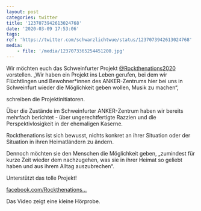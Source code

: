 ```yaml
---
layout: post
categories: twitter
title: '1237073942613024768'
date: '2020-03-09 17:53:06'
tags: 
ref: 'https://twitter.com/schwarzlichtwue/status/1237073942613024768'
media:
    - file: '/media/1237073365254451200.jpg'
---
```

Wir möchten euch das Schweinfurter Projekt [@Rockthenations2020](https://twitter.com/Rockthenations2020) vorstellen. „Wir haben ein Projekt ins Leben gerufen, bei dem wir Flüchtlingen und Bewohner\*innen des ANKER-Zentrums hier bei uns in Schweinfurt wieder die Möglichkeit geben wollen, Musik zu machen“,  


schreiben die Projektinitiatoren.



Über die Zustände im Schweinfurter ANKER-Zentrum haben wir bereits mehrfach berichtet - über ungerechtfertigte Razzien und die Perspektivlosigkeit in der ehemaligen Kaserne. 


Rockthenations ist sich bewusst, nichts konkret an ihrer Situation oder der Situation in ihren Heimatländern zu ändern. 


Dennoch möchten sie den Menschen die Möglichkeit geben, „zumindest für kurze Zeit wieder dem nachzugehen, was sie in ihrer Heimat so geliebt haben und aus ihrem Alltag auszubrechen“. 


Unterstützt das tolle Projekt!



[facebook.com/Rockthenations…](https://www.facebook.com/Rockthenations2020/)



Das Video zeigt eine kleine Hörprobe. 

